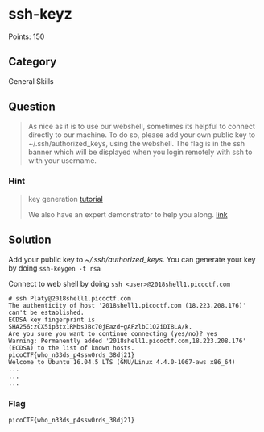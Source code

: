 # ssh-keyz
Points: 150

## Category
General Skills

## Question
>As nice as it is to use our webshell, sometimes its helpful to connect directly to our machine. To do so, please add your own public key to ~/.ssh/authorized_keys, using the webshell. The flag is in the ssh banner which will be displayed when you login remotely with ssh to with your username.

### Hint
>key generation [tutorial](https://confluence.atlassian.com/bitbucketserver/creating-ssh-keys-776639788.html)
>
>We also have an expert demonstrator to help you along. [link](https://www.youtube.com/watch?v=3CN65ccfllU&list=PLJ_vkrXdcgH-lYlRV8O-kef2zWvoy79yP&index=4)

## Solution
Add your public key to _~/.ssh/authorized_keys_. You can generate your key by doing `ssh-keygen -t rsa`

Connect to web shell by doing `ssh <user>@2018shell1.picoctf.com`

```
# ssh Platy@2018shell1.picoctf.com
The authenticity of host '2018shell1.picoctf.com (18.223.208.176)' can't be established.
ECDSA key fingerprint is SHA256:zCX5ip3tx1RMbsJBc70jEazd+gAFzlbC1Q2iDI8LA/k.
Are you sure you want to continue connecting (yes/no)? yes
Warning: Permanently added '2018shell1.picoctf.com,18.223.208.176' (ECDSA) to the list of known hosts.
picoCTF{who_n33ds_p4ssw0rds_38dj21}
Welcome to Ubuntu 16.04.5 LTS (GNU/Linux 4.4.0-1067-aws x86_64)
...
...
...
```

### Flag
`picoCTF{who_n33ds_p4ssw0rds_38dj21}`
